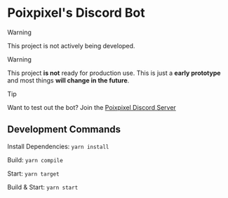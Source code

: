 # Poixpixel's Discord Bot

> [!WARNING]
> This project is not actively being developed.

> [!WARNING]
> This project **is not** ready for production use. This is just a **early prototype** and most things **will change in the future**.

> [!TIP]
> Want to test out the bot? Join the [Poixpixel Discord Server](https://discord.gg/KRTGjxx7gY)

## Development Commands

Install Dependencies: ``yarn install``

Build: ``yarn compile``

Start: ``yarn target``

Build & Start: ``yarn start``
